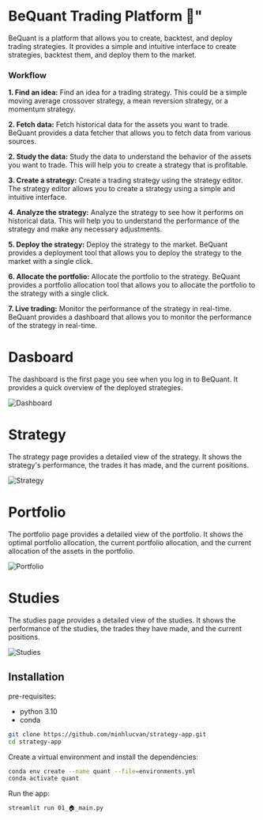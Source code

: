 # BeQuant Trading Platform 🐝"

BeQuant is a platform that allows you to create, backtest, and deploy trading strategies. It provides a simple and intuitive interface to create strategies, backtest them, and deploy them to the market.

### Workflow
**1. Find an idea:** Find an idea for a trading strategy. This could be a simple moving average crossover strategy, a mean reversion strategy, or a momentum strategy.

**2. Fetch data:** Fetch historical data for the assets you want to trade. BeQuant provides a data fetcher that allows you to fetch data from various sources.

**2. Study the data:** Study the data to understand the behavior of the assets you want to trade. This will help you to create a strategy that is profitable.

**3. Create a strategy:** Create a trading strategy using the strategy editor. The strategy editor allows you to create a strategy using a simple and intuitive interface.

**4. Analyze the strategy:** Analyze the strategy to see how it performs on historical data. This will help you to understand the performance of the strategy and make any necessary adjustments.

**5. Deploy the strategy:** Deploy the strategy to the market. BeQuant provides a deployment tool that allows you to deploy the strategy to the market with a single click.

**6. Allocate the portfolio:** Allocate the portfolio to the strategy. BeQuant provides a portfolio allocation tool that allows you to allocate the portfolio to the strategy with a single click.

**7. Live trading:** Monitor the performance of the strategy in real-time. BeQuant provides a dashboard that allows you to monitor the performance of the strategy in real-time.

# Dasboard

The dashboard is the first page you see when you log in to BeQuant. It provides a quick overview of the deployed strategies.

![Dashboard](./docs/images/dashboard.png)

# Strategy

The strategy page provides a detailed view of the strategy. It shows the strategy's performance, the trades it has made, and the current positions.

![Strategy](./docs/images/strategy.png)

# Portfolio

The portfolio page provides a detailed view of the portfolio. It shows the optimal portfolio allocation, the current portfolio allocation, and the current allocation of the assets in the portfolio.

![Portfolio](./docs/images/portfolio.png)

# Studies

The studies page provides a detailed view of the studies. It shows the performance of the studies, the trades they have made, and the current positions.

![Studies](./docs/images/study.png)

## Installation

pre-requisites:
- python 3.10
- conda

```bash
git clone https://github.com/minhlucvan/strategy-app.git
cd strategy-app
```

Create a virtual environment and install the dependencies:

```bash
conda env create --name quant --file=environments.yml
conda activate quant
```

Run the app:

```bash
streamlit run 01_🏠_main.py
```
